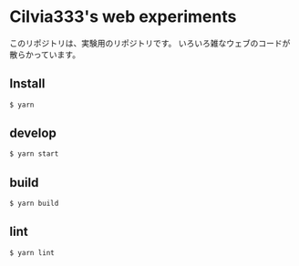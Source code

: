 # Cilvia333's web experiments
このリポジトリは、実験用のリポジトリです。
いろいろ雑なウェブのコードが散らかっています。


## Install

```bash
$ yarn
```

## develop

```bash
$ yarn start
```

## build

```bash
$ yarn build
```


## lint

```bash
$ yarn lint
```